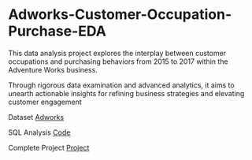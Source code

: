 # Adworks-Customer-Occupation-Purchase-EDA

This data analysis project explores the interplay between customer occupations and purchasing behaviors from 2015 to 2017 within the Adventure Works business. 

Through rigorous data examination and advanced analytics, it aims to unearth actionable insights for refining business strategies and elevating customer engagement

Dataset [Adworks](https://drive.google.com/drive/folders/155_Wt1mWl9hOKiC0d4RqIg7IfYfJlqrF?usp=sharing)

SQL Analysis [Code](https://github.com/Ernest-30/Adworks-Customer-Occupation-Purchase-EDA/blob/main/Analysis%20of%20Customer%20Occupation.sql)

Complete Project [Project](https://github.com/Ernest-30/Adworks-Customer-Occupation-Purchase-EDA/blob/main/Exploring%20Customer%20Occupation%20Purchase%20Patterns%20at%20Adventure%20Works.pdf)
